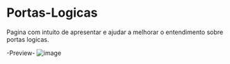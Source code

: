 # Portas-Logicas
 Pagina com intuito de apresentar e ajudar a melhorar o entendimento sobre portas logicas.

-Preview-
![image](https://user-images.githubusercontent.com/76494777/125345541-0b733600-e32f-11eb-80e9-6c4ca3d8724b.png)

